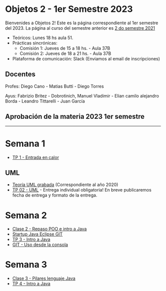 # Objetos 2 - 1er Semestre 2023
Bienvenides a Objetos 2! Este es la página correspondiente al 1er semestre del 2023. La página al curso del semestre anterior es [2 do semestre 2021](https://github.com/POO2UNQ/site/blob/main/docs/index20212sem2.md)

* Teóricos: Lunes 18 hs aula 51.     
* Prácticas sincrónicas: 
  * Comisión 1: Jueves de 15 a 18 hs. - Aula 37B
  * Comisión 2: Jueves de 18 a 21 hs. - Aula 37B 
* Plataforma de comunicación: Slack (Enviamos al email de inscripciones)

## Docentes
Profes: Diego Cano - Matias Butti - Diego Torres

Ayus: Fabrizio Britez - Dobrotinich, Manuel Vladimir - Elian camilo alejandro Borda - Leandro Tittarelli - Juan García

## Aprobación de la materia 2023 1er semestre
<!--
[LINK](https://github.com/POO2UNQ/site/blob/9d2d585d25cdc57af0321fe9e1f6f16059d456df/Aprobacio%CC%81n%20de%20la%20materia%20-%202023%201Sem.pdf)
-->


---
# Semana 1

* [TP 1 - Entrada en calor](https://github.com/POO2UNQ/site/tree/main/TP01)

## UML
* [Teoría UML grabada](https://www.youtube.com/watch?v=oYSLwORU0ZM)  (Correspondiente al año 2020)
* [TP 02 - UML](https://github.com/POO2UNQ/site/blob/main/TP%2002/TP%2002%20UML.pdf) - Entrega individual obligatoria! En breve publicaremos fecha de entrega y formato de la entrega.



# Semana 2
* [Clase 2 - Repaso POO e intro a Java](https://github.com/POO2UNQ/site/blob/7221cbd255ac59c699725ea92891faf70e2dac6b/teorias/Lenguajes%20de%20programaci%C3%B3n%20%20-%20Java%20-%20BigPicture.pdf)
* [ Startup Java Eclipse GIT](https://youtu.be/3ITG-OFhThc)
* [TP 3 - Intro a Java](https://github.com/POO2UNQ/site/blob/a75e0da36670c3377f275343386f9497feca1df3/TP03/TP03%20-%20Intro%20a%20Java.pdf)
* [ GIT - Uso desde la consola ](https://www.youtube.com/watch?v=C-WgNtdGsR4)


# Semana 3
* [Clase 3 - Pilares lenguaje Java](https://github.com/POO2UNQ/site/blob/efc36db38e7ebf3000f7f909863dbaed0894934b/teorias/Pilares%20del%20lenguaje%20Java.pdf)
* [TP 4 - Intro a Java](https://drive.google.com/drive/folders/1OB2GWBO5rKLoybPt0599fQ3GYTqonkJv?usp=drive_link)
  
<!--
---
# Semana 4
* [TP 5 - Clases e Interfaces](https://github.com/POO2UNQ/site/blob/main/TP%20Interfaces/TP%20%E2%80%93%20Clases%20Abstractas%20e%20Interfaces.pdf)


# Semana 5
* [TP SOLID](https://github.com/POO2UNQ/site/tree/main/TP%20SOLID)
* Las referencias para estudiar estos temas son los capítulos específicos de SOLID de Robert Martin, pasados por slack.

---
# Semana 6
* [TP - Test Doubles](https://github.com/POO2UNQ/site/blob/main/docs/Test-y-Test-Doubles.pdf)
* [PPT - Mockito](https://github.com/POO2UNQ/site/blob/main/mockito/mockito.pdf)
* [Mockito - Biblioteca](https://github.com/POO2UNQ/site/tree/main/mockito/framework%20%26%20dependencies/Mockito)
* [Ejemplos - Guerrero y Otros](https://github.com/POO2UNQ/site/tree/main/mockito/ejemplos)
* [Slide de Streams](https://github.com/POO2UNQ/site/blob/badf76eeb51a455357259c1aec4cec7d8ab51f13/teorias/Streams.pdf)
* [Slide de Enums](https://github.com/POO2UNQ/site/blob/badf76eeb51a455357259c1aec4cec7d8ab51f13/teorias/Enumerativos.pdf)
* [TP Streams y Enums](https://github.com/POO2UNQ/site/blob/main/TP%20streams%20y%20enums/TP%20Enumerativos%20y%20Streams%20.pdf)

<!--
---
* [Slides usados en  la teoría](https://github.com/POO2UNQ/site/blob/eeb042bd0b56ef490fe35ff0cd1416a6e43ce281/teorias/Contratos%20a%20traves%20de%20Interfaces.%20Inyecci%C3%B3n%20de%20dependencias.pdf)


---




---
# Semana 7


Importante: el material de estudio, ademas de los apuntes de la teoria son los capítulos correspondientes en el libro Design Patterns de Gamma et. al.

* [TP Composite](https://github.com/POO2UNQ/site/tree/main/TP%20Composite)
* [TP State y Strategy](https://github.com/POO2UNQ/site/tree/main/TP%20State%20y%20Strategy). Sólo el primer ejercicio (Encriptación), el resto será retomado cuando veamos otro patrón en la teoría.

# Trabajo final - Vinchucas
* [Trabajo Final - Enunciado](https://github.com/POO2UNQ/site/blob/c572c9ad098e5b134aca5897e6b62f70eb0b6ce1/TP%20Integrador%202023/Trabajo%20Grupal%20%20A%20la%20caza%20de%20las%20vinchucas%202023.pdf)


---
# Semana 8
Importante: para la resolución del TP se sugiere complementar los apuntes de la teoria con los capítulos correspondientes en el libro Design Patterns de Gamma et. al.
* [TP Template Method y Adapter](https://github.com/POO2UNQ/site/blob/9b995ec7b0edf22f9eef17a89d2cb11953ec81b2/TP%20template%20method%20-%20Adapter/TP%20Template%20Method%20y%20Adapter.pdf)
* [Clase Template Method y Adapter](https://drive.google.com/file/d/14wC6kp_7x1-nwCZ-D8Lu_UUO-DeC45nw/view?usp=sharing) 



---
# Semana 9
Importante: para la resolución del TP se sugiere complementar los apuntes de la teoria con los capítulos correspondientes en el libro Design Patterns de Gamma et. al.

* [TP State y Strategy](https://github.com/POO2UNQ/site/tree/main/TP%20State%20y%20Strategy)
* [TP Observer](https://github.com/POO2UNQ/site/tree/main/TP%20Observer)


---
# Semana 10
* [TP Refactoring](https://github.com/POO2UNQ/site/blob/main/TP_Refactoring.zip)

-->
